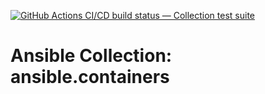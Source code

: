 [![GitHub Actions CI/CD build status — Collection test suite](https://github.com/ansible-collection-migration/ansible.containers/workflows/Collection%20test%20suite/badge.svg?branch=master)](https://github.com/ansible-collection-migration/ansible.containers/actions?query=workflow%3A%22Collection%20test%20suite%22)

Ansible Collection: ansible.containers
=================================================